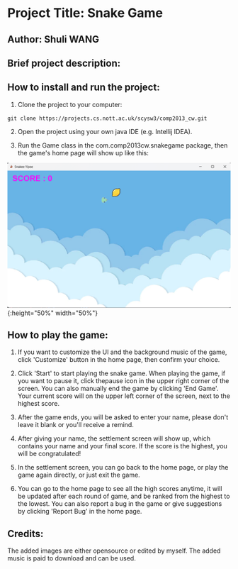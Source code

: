 # Project Title: Snake Game
## Author: Shuli WANG

## Brief project description:


## How to install and run the project:

1. Clone the project to your computer:
```
git clone https://projects.cs.nott.ac.uk/scysw3/comp2013_cw.git
```

2. Open the project using your own java IDE (e.g. Intellij IDEA).

3. Run the Game class in the com.comp2013cw.snakegame package, then the game's home page will show up like this:

![image](gameLookLike.png){:height="50%" width="50%"}

## How to play the game:
1. If you want to customize the UI and the background music of the game, click 'Customize' button in the home page, then confirm your choice.

2. Click 'Start' to start playing the snake game. When playing the game, if you want to pause it, click thepause icon in the upper right corner of the screen. You can also manually end the game by clicking 'End Game'. Your current score will on the upper left corner of the screen, next to the highest score. 

3. After the game ends, you will be asked to enter your name, please don't leave it blank or you'll receive a remind. 

4. After giving your name, the settlement screen will show up, which contains your name and your final score. If the score is the highest, you will be congratulated!

5. In the settlement screen, you can go back to the home page, or play the game again directly, or just exit the game.

6. You can go to the home page to see all the high scores anytime, it will be updated after each round of game, and be ranked from the highest to the lowest. You can also report a bug in the game or give suggestions by clicking 'Report Bug' in the home page.

## Credits:
The added images are either opensource or edited by myself.
The added music is paid to download and can be used.
